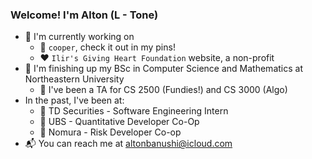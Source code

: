 ### Welcome! I'm Alton (L - Tone) 

- 🔨 I'm currently working on
  - 🐶 `cooper`, check it out in my pins!
  - ❤️ `Ilir's Giving Heart Foundation` website, a non-profit
- 🏫 I'm finishing up my BSc in Computer Science and Mathematics at Northeastern University
  - 📝 I've been a TA for CS 2500 (Fundies!) and CS 3000 (Algo)
- In the past, I've been at:
  - 🗽 TD Securities - Software Engineering Intern
  - 🏦 UBS - Quantitative Developer Co-Op
  - 🎲 Nomura - Risk Developer Co-op
- 📬 You can reach me at [altonbanushi@icloud.com](mailto:altonbanushi@icloud.com)

<!--
**banushi-a/banushi-a** is a ✨ _special_ ✨ repository because its `README.md` (this file) appears on your GitHub profile.

Here are some ideas to get you started:

- 🔭 I’m currently working on ...
- 🌱 I’m currently learning ...
- 👯 I’m looking to collaborate on ...
- 🤔 I’m looking for help with ...
- 💬 Ask me about ...
- 📫 How to reach me: ...
- 😄 Pronouns: ...
- ⚡ Fun fact: ...
-->
